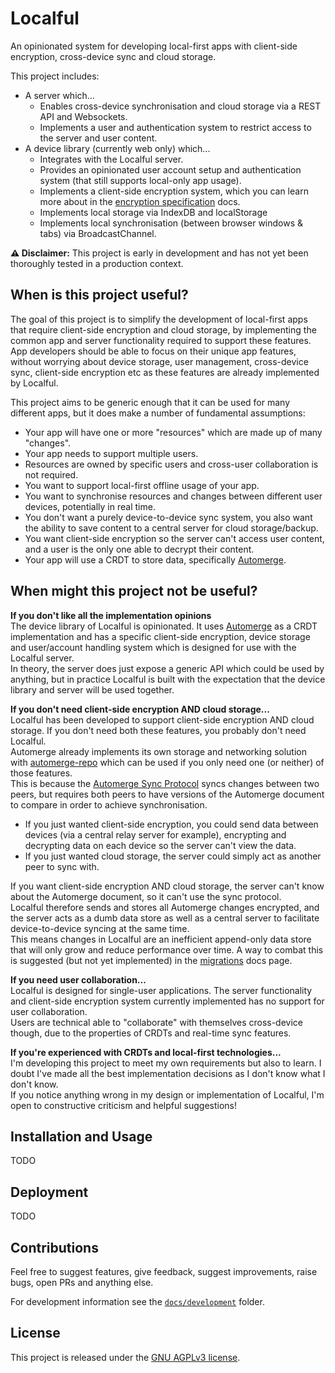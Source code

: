# Localful
An opinionated system for developing local-first apps with client-side encryption, cross-device sync and cloud storage.  

This project includes:
- A server which...
  - Enables cross-device synchronisation and cloud storage via a REST API and Websockets.
  - Implements a user and authentication system to restrict access to the server and user content.
- A device library (currently web only) which...
  - Integrates with the Localful server.
  - Provides an opinionated user account setup and authentication system (that still supports local-only app usage).
  - Implements a client-side encryption system, which you can learn more about in the [encryption specification](./docs/encryption-spec/encryption-spec.md) docs.
  - Implements local storage via IndexDB and localStorage
  - Implements local synchronisation (between browser windows & tabs) via BroadcastChannel.

**⚠️ Disclaimer:** This project is early in development and has not yet been thoroughly tested in a production context.

## When is this project useful?

The goal of this project is to simplify the development of local-first apps that require client-side encryption and cloud storage, 
by implementing the common app and server functionality required to support these features.    
App developers should be able to focus on their unique app features, without worrying about device storage, user management,
cross-device sync, client-side encryption etc as these features are already implemented by Localful.  

This project aims to be generic enough that it can be used for many different apps, but it does make a 
number of fundamental assumptions:
- Your app will have one or more "resources" which are made up of many "changes".
- Your app needs to support multiple users.
- Resources are owned by specific users and cross-user collaboration is not required.
- You want to support local-first offline usage of your app.
- You want to synchronise resources and changes between different user devices, potentially in real time.
- You don't want a purely device-to-device sync system, you also want the ability to save content to a central server for cloud storage/backup.
- You want client-side encryption so the server can't access user content, and a user is the only one able to decrypt their content.
- Your app will use a CRDT to store data, specifically [Automerge](https://github.com/automerge/automerge).

## When might this project not be useful?

**If you don't like all the implementation opinions**  
The device library of Localful is opinionated. It uses [Automerge](https://github.com/automerge/automerge) as a CRDT implementation
and has a specific client-side encryption, device storage and user/account handling system which is designed for use with the Localful server.  
In theory, the server does just expose a generic API which could be used by anything, but in practice Localful is built
with the expectation that the device library and server will be used together.

**If you don't need client-side encryption AND cloud storage...**  
Localful has been developed to support client-side encryption AND cloud storage. If you don't need both these features, you probably don't need Localful.  
Automerge already implements its own storage and networking solution with [automerge-repo](https://automerge.org/docs/repositories/) which can
be used if you only need one (or neither) of those features.  
This is because the [Automerge Sync Protocol](https://automerge.org/automerge/automerge/sync/index.html) syncs changes between two peers,
but requires both peers to have versions of the Automerge document to compare in order to achieve synchronisation.
- If you just wanted client-side encryption, you could send data between devices (via a central relay server for example), encrypting and decrypting data on each device so the server can't view the data.
- If you just wanted cloud storage, the server could simply act as another peer to sync with.

If you want client-side encryption AND cloud storage, the server can't know about the Automerge document, so it can't use the sync protocol.  
Localful therefore sends and stores all Automerge changes encrypted, and the server acts as a dumb data store as well as a central server to facilitate device-to-device syncing at the same time.  
This means changes in Localful are an inefficient append-only data store that will only grow and reduce performance over time. A way to combat this
is suggested (but not yet implemented) in the [migrations]() docs page.

**If you need user collaboration...**  
Localful is designed for single-user applications. The server functionality and client-side encryption system currently implemented has no support for user collaboration.  
Users are technical able to "collaborate" with themselves cross-device though, due to the properties of CRDTs and real-time sync features.

**If you're experienced with CRDTs and local-first technologies...**  
I'm developing this project to meet my own requirements but also to learn. I doubt I've made all the best implementation decisions as I don't know what I don't know.  
If you notice anything wrong in my design or implementation of Localful, I'm open to constructive criticism and helpful suggestions!


## Installation and Usage
TODO

## Deployment
TODO

## Contributions
Feel free to suggest features, give feedback, suggest improvements, raise bugs, open PRs and anything else.

For development information see the [`docs/development`](docs/development/README.md) folder.

## License
This project is released under the [GNU AGPLv3 license](LICENSE.txt).

